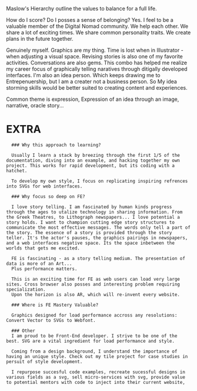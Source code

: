 Maslow's Hierarchy outline the values to balance for a full life.

How do I score?
Do I posses a sense of belonging?
Yes. I feel to be a valuable member of the Digital Nomad community.
We help each other. We share a lot of exciting times. We share common personality traits. We create plans in the future together.

Genuinely myself.
Graphics are my thing. Time is lost when in Illustrator - when adjusting a visual space. Revising stories is also one of my favorite activities. Conversations are also gems. This combo has helped me realize my career focus of graphically telling naratives through ditigally developed interfaces.
I'm also an idea person. Which keeps drawing me to Entrepenuership, but I am a creater not a business person. So My idea storming skills would be better suited to creating content and experiences.

Common theme is expression, Expression of an idea through an image, narrative, oracle story...



# EXTRA

      ### Why this approach to learning?

      Usually I learn a stack by breezing through the first 1/5 of the documentation, diving into an example, and hacking together my own project. This works for rapid development, but its coding with a hatchet.

      To develop my own style, I focus on replicating inspiring refrences into SVGs for web interfaces.

      ### Why focus so deep on FE?

      I love story telling. I am fascinated by human kinds progress through the ages to utalize technology in sharing information. From the Greek Theatres, to Lithograph newspapers... I love potential a story holds. I want to champion cutting edge story structures to communicate the most effective messages. The words only tell a part of the story. The essence of a story is provided through the story teller. It's the actor's pauses, the graphics pairings in newspapers, and a web interfaces negative space. Its the space inbetween the worlds that gets me excited.

      FE is fascinating - as a story telling medium. The presentation of data is more of an Art...
      Plus performance matters.

      This is an exciting time for FE as web users can load very large sites. Cross browser also posses and interesting problem requiring specialization.
      Upon the horizon is also AR, which will re-invent every website.

      ### Where is FE Mastery Valuable?

      Graphics designed for load performance accross any resolutions: Convert Vector to SVGs to Webfont.

      ### Other
      I am proud to be Front-End developer. I strive to be one of the best. SVG are a vital ingredient for load performance and style.

      Coming from a design background, I understand the importance of having an unique style. Check out my tile project for case studies in persuit of style development.

      I repurpose succesful code examples, recreate sucessful designs in various fields as a svg, sell micro-services with svg, provide value to potential mentors with code to inject into their current website,
